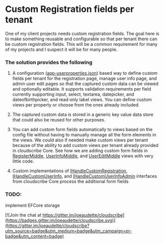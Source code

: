 # Custom Registration fields per tenant

One of my client projects needs custom registration fields. The goal here is to make something reusable and configurable so that per tenant there can be custom registration fields. This will be a common requirement for many of my projects and I suspect it will be for many people.

### The solution provides the following

1. A configuration ([app-userproperties.json](https://github.com/joeaudette/cloudscribe.Entropy/blob/master/solutions/cloudscribe.CustomRegistration.Kvp/src/WebApp/app-userproperties.json)) based way to define custom fields per tenant for the registration page, manage user info page, and admin user edit pages so that the captured custom data can be viewed and optionally editable. It supports validation requirements per field currently supporting input, select, textarea, datepicker, and dateofbirthpicker, and read only label views. You can define custom views per property or choose from the ones already included. 

2. The captured custom data is stored in a generic key value data store that could also be reused for other purposes.

3. You can add custom form fields automatically to views based on the config file without having to manually manage all the form elements in the views. We could also if needed make custom views per tenant because of the ability to add custom views per tenant already provided in cloudscribe Core. See how we are adding custom form fields in [RegisterMiddle](https://github.com/joeaudette/cloudscribe.Entropy/blob/master/solutions/cloudscribe.CustomRegistration.Kvp/src/WebApp/Views/Account/RegisterMiddle.cshtml), [UserInfoMiddle](https://github.com/joeaudette/cloudscribe.Entropy/blob/master/solutions/cloudscribe.CustomRegistration.Kvp/src/WebApp/Views/Manage/UserInfoMiddlePartial.cshtml), and [UserEditMiddle](https://github.com/joeaudette/cloudscribe.Entropy/blob/master/solutions/cloudscribe.CustomRegistration.Kvp/src/WebApp/Views/UserAdmin/UserEditMiddlePartial.cshtml) views with very little code.

4. Custom implementations of [IHandleCustomRegistration](https://github.com/joeaudette/cloudscribe.Entropy/blob/master/solutions/cloudscribe.CustomRegistration.Kvp/src/cloudscribe.UserProperties.Web.Kvp/KvpRegistrationHandler.cs), [IHandleCustomUserInfo](https://github.com/joeaudette/cloudscribe.Entropy/blob/master/solutions/cloudscribe.CustomRegistration.Kvp/src/cloudscribe.UserProperties.Web.Kvp/KvpUserInfoHandler.cs), and [IHandleCustomUserInfoAdmin](https://github.com/joeaudette/cloudscribe.Entropy/blob/master/solutions/cloudscribe.CustomRegistration.Kvp/src/cloudscribe.UserProperties.Web.Kvp/KvpUserInfoAdminHandler.cs) interfaces from cloudscribe Core process the additional form fields

### TODO:

implement EFCore storage

[![Join the chat at https://gitter.im/joeaudette/cloudscribe](https://badges.gitter.im/joeaudette/cloudscribe.svg)](https://gitter.im/joeaudette/cloudscribe?utm_source=badge&utm_medium=badge&utm_campaign=pr-badge&utm_content=badge)




